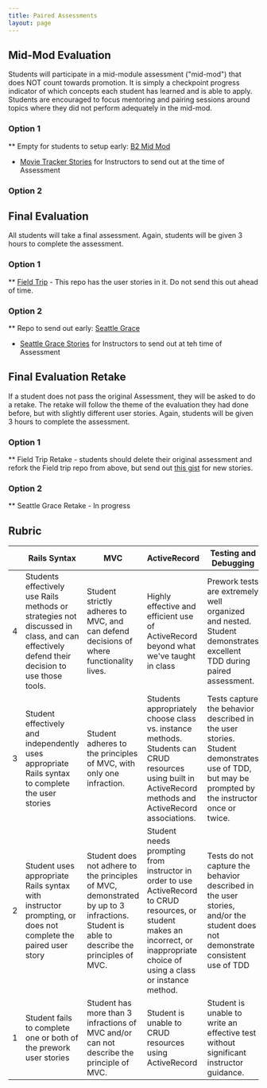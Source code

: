 ```yaml
---
title: Paired Assessments
layout: page
---
```



## Mid-Mod Evaluation
Students will participate in a mid-module assessment ("mid-mod") that does NOT count towards promotion. It is simply a checkpoint progress indicator of which concepts each student has learned and is able to apply. Students are encouraged to focus mentoring and pairing sessions around topics where they did not perform adequately in the mid-mod.

### Option 1
** Empty for students to setup early: [B2 Mid Mod](https://github.com/turingschool-examples/b2-mid-mod)
  - [Movie Tracker Stories](https://docs.google.com/document/d/134eJDgubFdBqxsaBRicdBVypxRGF15pjqh1UctqoVXw/edit?usp=sharing)  for Instructors to send out at the time of Assessment
  
### Option 2


## Final Evaluation
All students will take a final assessment. Again, students will be given 3 hours to complete the assessment.

### Option 1
** [Field Trip](https://github.com/turingschool/field_trip) - This repo has the user stories in it. Do not send this out ahead of time.

### Option 2
** Repo to send out early: [Seattle Grace](https://github.com/turingschool-examples/seattle_grace)
  - [Seattle Grace Stories](https://docs.google.com/document/d/145bAL6_VdodvXr0fJ-HM71FsCsFhUWjUNoJESO78RP8/edit?usp=sharing) for Instructors to send out at teh time of Assessment

## Final Evaluation Retake
If a student does not pass the original Assessment, they will be asked to do a retake. The retake will follow the theme of the evaluation they had done before, but with slightly different user stories. Again, students will be given 3 hours to complete the assessment.

### Option 1
** Field Trip Retake - students should delete their original assessment and refork the Field trip repo from above, but send out [this gist](https://gist.github.com/megstang/64ab9c82e76fac195f1f901a8372bb23) for new stories. 


### Option 2
** Seattle Grace Retake - In progress


## Rubric

| | Rails Syntax | MVC | ActiveRecord | Testing and Debugging |
| -- | -- | -- | -- | -- |
| 4 | Students effectively use Rails methods or strategies not discussed in class, and can effectively defend their decision to use those tools. | Student strictly adheres to MVC, and can defend decisions of where functionality lives. | Highly effective and efficient use of ActiveRecord beyond what we've taught in class | Prework tests are extremely well organized and nested. Student demonstrates excellent TDD during paired assessment. |
| 3 | Student effectively and independently uses appropriate Rails syntax to complete the user stories | Student adheres to the principles of MVC, with only one infraction. | Students appropriately choose class vs. instance methods. Students can CRUD resources using built in ActiveRecord methods and ActiveRecord associations. | Tests capture the behavior described in the user stories. Student demonstrates use of TDD, but may be prompted by the instructor once or twice. |
| 2 | Student uses appropriate Rails syntax with instructor prompting, or does not complete the paired user story | Student does not adhere to the principles of MVC, demonstrated by up to 3 infractions. Student is able to describe the principles of MVC. | Student needs  prompting from instructor in order to use ActiveRecord to CRUD resources, or student makes an incorrect, or inappropriate choice of using a class or instance method. | Tests do not capture the behavior described in the user stories, and/or the student does not demonstrate consistent use of TDD |
| 1 | Student fails to complete one or both of the prework user stories | Student has more than 3 infractions of MVC and/or can not describe the principle of MVC. | Student is unable to CRUD resources using ActiveRecord | Student is unable to write an effective test without significant instructor guidance. |


